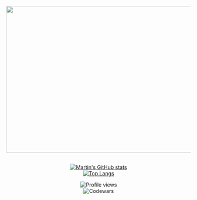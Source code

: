 
<div align="center">
	<img src="https://user-images.githubusercontent.com/76784461/154767244-3a43e50b-4773-4faf-83cd-a2325eefef88.svg" width="800" height="400">


</div>

<br>


<div align="center">
	

	
[![Martin's GitHub stats](https://github-readme-stats.vercel.app/api?username=martingurasvili&bg_color=0F1116&hide_border=true&title_color=53b568&text_color=fff&show_icons=true&line_height=40&disable_animations=true&hide=issues,prs)](https://github.com/anuraghazra/github-readme-stats)	
[![Top Langs](https://github-readme-stats.vercel.app/api/top-langs/?username=martingurasvili&bg_color=0F1116&hide_border=true&title_color=53b568&text_color=fff)](https://github.com/anuraghazra/github-readme-stats)
	
<img src="https://komarev.com/ghpvc/?username=MartinGurasvili" alt="Profile views" />
	
<br>
	
<img src="https://www.codewars.com/users/martin_gurasvili/badges/small" alt="Codewars" />
	
<br>
</div>
<!---
MartinGurasvili/MartinGurasvili is a ✨ special ✨ repository because its `README.md` (this file) appears on your GitHub profile.
You can click the Preview link to take a look at your changes.
--->
